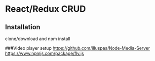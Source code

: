 # React/Redux CRUD

## Installation

clone/download and npm install

###Video player setup
https://github.com/illuspas/Node-Media-Server
https://www.npmjs.com/package/flv.js